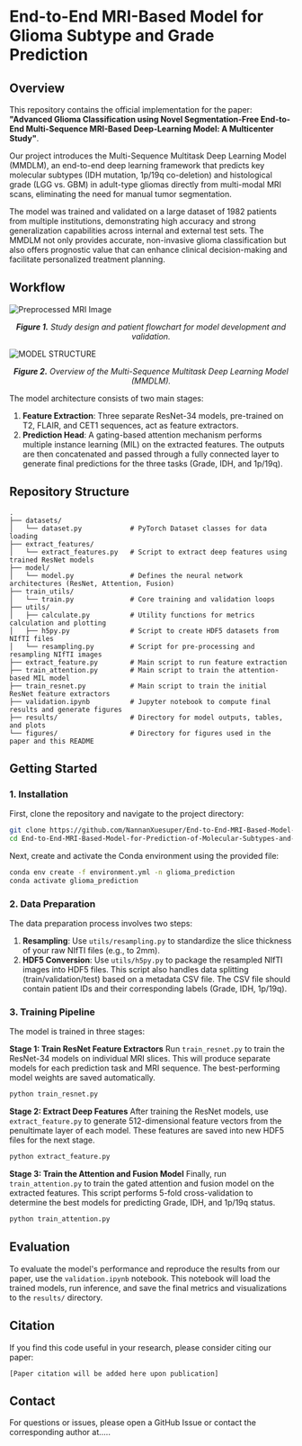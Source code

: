 # End-to-End MRI-Based Model for Glioma Subtype and Grade Prediction

## Overview

This repository contains the official implementation for the paper: **"Advanced Glioma Classification using Novel Segmentation-Free End-to-End Multi-Sequence MRI-Based Deep-Learning Model: A Multicenter Study"**.

Our project introduces the Multi-Sequence Multitask Deep Learning Model (MMDLM), an end-to-end deep learning framework that predicts key molecular subtypes (IDH mutation, 1p/19q co-deletion) and histological grade (LGG vs. GBM) in adult-type gliomas directly from multi-modal MRI scans, eliminating the need for manual tumor segmentation.

The model was trained and validated on a large dataset of 1982 patients from multiple institutions, demonstrating high accuracy and strong generalization capabilities across internal and external test sets. The MMDLM not only provides accurate, non-invasive glioma classification but also offers prognostic value that can enhance clinical decision-making and facilitate personalized treatment planning.

## Workflow

![Preprocessed MRI Image](figures/Fig1.png)
*<p align="center"><b>Figure 1.</b> Study design and patient flowchart for model development and validation.</p>*

![MODEL STRUCTURE](figures/Fig2.png)
*<p align="center"><b>Figure 2.</b> Overview of the Multi-Sequence Multitask Deep Learning Model (MMDLM).</p>*

The model architecture consists of two main stages:
1.  **Feature Extraction**: Three separate ResNet-34 models, pre-trained on T2, FLAIR, and CET1 sequences, act as feature extractors.
2.  **Prediction Head**: A gating-based attention mechanism performs multiple instance learning (MIL) on the extracted features. The outputs are then concatenated and passed through a fully connected layer to generate final predictions for the three tasks (Grade, IDH, and 1p/19q).

## Repository Structure

```
.
├── datasets/
│   └── dataset.py            # PyTorch Dataset classes for data loading
├── extract_features/
│   └── extract_features.py   # Script to extract deep features using trained ResNet models
├── model/
│   └── model.py              # Defines the neural network architectures (ResNet, Attention, Fusion)
├── train_utils/
│   └── train.py              # Core training and validation loops
├── utils/
│   ├── calculate.py          # Utility functions for metrics calculation and plotting
│   ├── h5py.py               # Script to create HDF5 datasets from NIfTI files
│   └── resampling.py         # Script for pre-processing and resampling NIfTI images
├── extract_feature.py        # Main script to run feature extraction
├── train_attention.py        # Main script to train the attention-based MIL model
├── train_resnet.py           # Main script to train the initial ResNet feature extractors
├── validation.ipynb          # Jupyter notebook to compute final results and generate figures
├── results/                  # Directory for model outputs, tables, and plots
└── figures/                  # Directory for figures used in the paper and this README
```

## Getting Started

### 1. Installation

First, clone the repository and navigate to the project directory:
```bash
git clone https://github.com/NannanXuesuper/End-to-End-MRI-Based-Model-for-Prediction-of-Molecular-Subtypes-and-Grades.git
cd End-to-End-MRI-Based-Model-for-Prediction-of-Molecular-Subtypes-and-Grades
```

Next, create and activate the Conda environment using the provided file:
```bash
conda env create -f environment.yml -n glioma_prediction
conda activate glioma_prediction
```

### 2. Data Preparation

The data preparation process involves two steps:
1.  **Resampling**: Use `utils/resampling.py` to standardize the slice thickness of your raw NIfTI files (e.g., to 2mm).
2.  **HDF5 Conversion**: Use `utils/h5py.py` to package the resampled NIfTI images into HDF5 files. This script also handles data splitting (train/validation/test) based on a metadata CSV file. The CSV file should contain patient IDs and their corresponding labels (Grade, IDH, 1p/19q).

### 3. Training Pipeline

The model is trained in three stages:

**Stage 1: Train ResNet Feature Extractors**
Run `train_resnet.py` to train the ResNet-34 models on individual MRI slices. This will produce separate models for each prediction task and MRI sequence. The best-performing model weights are saved automatically.
```bash
python train_resnet.py
```

**Stage 2: Extract Deep Features**
After training the ResNet models, use `extract_feature.py` to generate 512-dimensional feature vectors from the penultimate layer of each model. These features are saved into new HDF5 files for the next stage.
```bash
python extract_feature.py
```

**Stage 3: Train the Attention and Fusion Model**
Finally, run `train_attention.py` to train the gated attention and fusion model on the extracted features. This script performs 5-fold cross-validation to determine the best models for predicting Grade, IDH, and 1p/19q status.
```bash
python train_attention.py
```

## Evaluation

To evaluate the model's performance and reproduce the results from our paper, use the `validation.ipynb` notebook. This notebook will load the trained models, run inference, and save the final metrics and visualizations to the `results/` directory.

## Citation

If you find this code useful in your research, please consider citing our paper:

```
[Paper citation will be added here upon publication]
```

## Contact

For questions or issues, please open a GitHub Issue or contact the corresponding author at.....
<!-- 
[fccliujq@zzu.edu.cn](mailto:fccliujq@zzu.edu.cn), [olga.sukocheva@sa.gov.au](mailto:olga.sukocheva@sa.gov.au), [fccfanrt@zzu.edu.cn](mailto:fccfanrt@zzu.edu.cn), or [nannxue@cnio.com](mailto:nannxue@cnio.com). -->

